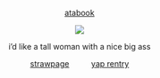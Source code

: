 <div align="center">
  
  [atabook](https://gojo.atabook.org/) 
 </div>

<p align="center"> <img src="https://i.pinimg.com/originals/12/0e/9d/120e9d8fb337a3dd817d143abfeab32a.gif" > </p> 

<div align="center">

$\text{i'd \ like \ a \ tall \ woman \ \ \  with \ a \ nice \ big \ ass}$ 
<div align="center">
  
  [strawpage](https://jujutsu.straw.page)  ‎ ‎ ‎ ‎ ‎ ‎ ‎ ‎ ‎ ‎[yap rentry](https://rentry.co/pussyeater69)
 </div>
